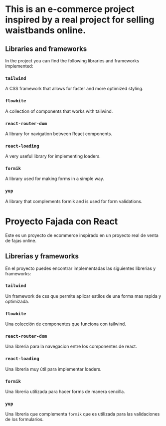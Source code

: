 # This is an e-commerce project inspired by a real project for selling waistbands online.

## Libraries and frameworks
In the project you can find the following libraries and frameworks implemented:

### `tailwind`
A CSS framework that allows for faster and more optimized styling.

### `flowbite`
A collection of components that works with tailwind.

### `react-router-dom`
A library for navigation between React components.

### `react-loading`
A very useful library for implementing loaders.

### `formik`
A library used for making forms in a simple way.

### `yup`
A library that complements formik and is used for form validations.



# Proyecto Fajada con React

Este es un proyecto de ecommerce inspirado en un proyecto real de venta de fajas online.

## Librerias y frameworks

En el proyecto puedes encontrar implementadas las siguientes librerias y frameworks:

### `tailwind`

Un framework de css que permite aplicar estilos de una forma mas rapida y optimizada.

### `flowbite`

Una colección de componentes que funciona con tailwind.

### `react-router-dom`

Una libreria para la navegacion entre los componentes de react.

### `react-loading`

Una libreria muy útil para implementar loaders.

### `formik`

Una libreria utilizada para hacer forms de manera sencilla.

### `yup`

Una libreria que complementa `formik` que es utilizada para las validaciones de los formularios.
